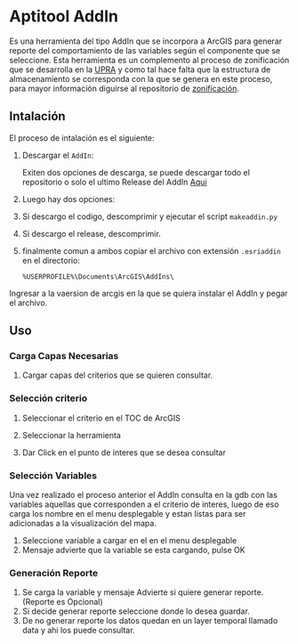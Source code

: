 # Aptitool AddIn

Es una herramienta del tipo AddIn que se incorpora a ArcGIS para generar reporte del comportamiento de las variables según el componente que se seleccione. Esta herramienta es un complemento al proceso de zonificación que se desarrolla en la [UPRA](http://www.upra.gov.co/) y como tal hace falta que la estructura de almacenamiento se corresponda con la que se genera en este proceso, para mayor información diguirse al repositorio de [zonificación](https://upraanalisis.github.io/zonificacion/). 


## Intalación

El proceso de intalación es el siguiente:

1. Descargar el `AddIn`:

    Exiten dos opciones de descarga, se puede descargar todo el repositorio o solo el ultimo Release del AddIn [Aqui](https://github.com/UpraAnalisis/AptiTool/releases/latest)

2. Luego hay dos opciones:

3. Si descargo el codigo, descomprimir y ejecutar el script `makeaddin.py`

4. Si descargo el release, descomprimir. 

5. finalmente comun a ambos copiar el archivo con extensión `.esriaddin` en el directorio:

    ```directorio Arcgis
    %USERPROFILE%\Documents\ArcGIS\AddIns\
    ``` 

Ingresar a la vaersion de arcgis en la que se quiera instalar el AddIn y pegar el archivo.

## Uso

### Carga Capas Necesarias

1. Cargar capas del criterios que se quieren consultar.

### Selección criterio

1. Seleccionar el criterio en el TOC de ArcGIS

2. Seleccionar la herramienta

3. Dar Click en el punto de interes que se desea consultar 

### Selección Variables

Una vez realizado el proceso anterior el AddIn consulta en la gdb con las variables aquellas que corresponden a el criterio de interes, luego de eso carga los nombre en el menu desplegable y estan listas para ser adicionadas a la visualización del mapa. 

1. Seleccione variable a cargar en el en el menu desplegable
2. Mensaje advierte que la variable se esta cargando, pulse OK


### Generación Reporte

1. Se carga la variable y mensaje Advierte si quiere generar reporte. (Reporte es Opcional)
2. Si decide generar reporte seleccione donde lo desea guardar.
3. De no generar reporte los datos quedan en un layer temporal llamado data y ahi los puede consultar. 


